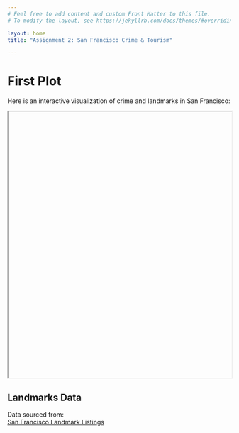 ```yaml
---
# Feel free to add content and custom Front Matter to this file.
# To modify the layout, see https://jekyllrb.com/docs/themes/#overriding-theme-defaults

layout: home
title: "Assignment 2: San Francisco Crime & Tourism"

---
```


# First Plot  

Here is an interactive visualization of crime and landmarks in San Francisco:

<iframe src="C:\Users\inest\OneDrive - Danmarks Tekniske Universitet\Semester IV\Social Data Analysis and Visualization\Assignment 2\inestacanho.github.io\_assets\heat_map.html" width="100%" height="600px"></iframe>

## Landmarks Data  
Data sourced from:  
[San Francisco Landmark Listings](https://data.sfgov.org/Housing-and-Buildings/Map-of-Landmarks-Listed-in-Article-10-of-the-San-F/hycf-nc3x)


